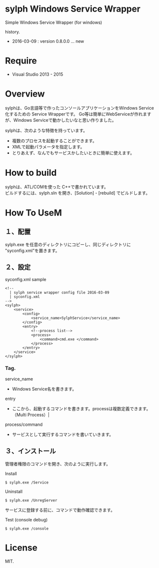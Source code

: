 # sylph Windows Service Wrapper
Simple Windows Service Wrapper (for windows)

history.
* 2016-03-09 : version 0.8.0.0 ... new


# Require

* Visual Studio 2013 - 2015

# Overview

sylphは、Go言語等で作ったコンソールアプリケーションをWindows Service化するための Service Wrapperです。 
Go等は簡単にWebServiceが作れますが、Windows Serviceで動かしたいなと思い作りました。   

sylphは、次のような特徴を持っています。

* 複数のプロセスを起動することができます。
* XMLで起動パラメータを指定します。
* とりあえず、なんでもサービスかしたいときに簡単に使えます。

# How to build

sylphは、ATL/COMを使った C++で書かれています。  
ビルドするには、sylph.sln を開き、[Solution] - [rebuild] でビルドします。

# How To UseM

## １、配置

sylph.exe を任意のディレクトリにコピーし、同じディレクトリに "syconfig.xml"を置きます。

## ２、設定

syconfig.xml sample

    <!--  
      | sylph service wrapper config file 2016-03-09
      | syconfig.xml
    -->
    <sylph>
        <service>
            <config>
                <service_name>SylphService</service_name>
            </config>
            <entry>
                <!--process list-->
                <process>
                    <command>cmd.exe </command>
                </process>
            </entry>
        </service>
    </sylph>


### Tag. 

service_name  
* Windows Service名を書きます。

entry 
* ここから、起動するコマンドを書きます。processは複数定義できます。（Multi Process）|

process/command
*  サービスとして実行するコマンドを書いていきます。

## ３、インストール

管理者権限のコマンドを開き、次のように実行します。

Install

    $ sylph.exe /Service
    
Uninstall

    $ sylph.exe /UnregServer
    

サービスに登録する前に、コマンドで動作確認できます。

Test (console debug)

    $ sylph.exe /console
    
 


# License

MIT.
